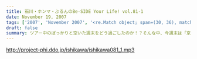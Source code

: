 ```yaml
---
title: 石川・ホンマ・ぶるんのBe-SIDE Your Life! vol.81-1
date: November 19, 2007
tags: ['2007', 'November 2007', '<re.Match object; span=(30, 36), match='vol.81'>']
draft: false
summary: ツアー中のぽっかりと空いた週末をどう過ごしたのか！？そんな中、今週末は「京大」にお邪魔する予定。「京大」の雰囲気に興味しんしんの三人。是非とも、関西圏の皆さんは訪れてみてちょーだい。ただし、インテリジェンス豊かな話は一切ないヨ。おわかりだと思いますが。NAMAE
---
```


http://project-phi.ddo.jp/ishikawa/ishikawa081_1.mp3
